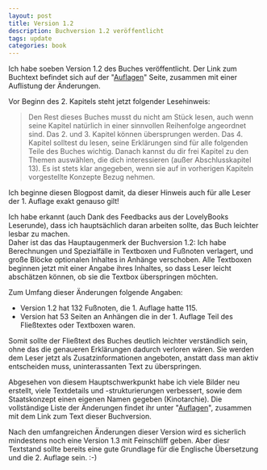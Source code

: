 ```yaml
---
layout: post
title: Version 1.2
description: Buchversion 1.2 veröffentlicht
tags: update
categories: book
---
```


Ich habe soeben Version 1.2 des Buches veröffentlicht. Der Link zum Buchtext befindet sich auf der "[Auflagen](/editions)" Seite, zusammen mit einer Auflistung der Änderungen.

Vor Beginn des 2. Kapitels steht jetzt folgender Lesehinweis:
> Den Rest dieses Buches musst du nicht am Stück lesen, auch wenn seine Kapitel natürlich in einer sinnvollen Reihenfolge angeordnet sind.
Das 2. und 3. Kapitel können übersprungen werden. Das 4. Kapitel solltest du lesen, seine Erklärungen sind für alle folgenden Teile des Buches wichtig.
Danach kannst du dir frei Kapitel zu den Themen auswählen, die dich interessieren (außer Abschlusskapitel 13). Es ist stets klar angegeben, wenn sie auf in vorherigen Kapiteln vorgestellte Konzepte Bezug nehmen.

Ich beginne diesen Blogpost damit, da dieser Hinweis auch für alle Leser der 1. Auflage exakt genauso gilt!

Ich habe erkannt (auch Dank des Feedbacks aus der LovelyBooks Leserunde), dass ich hauptsächlich daran arbeiten sollte, das Buch leichter lesbar zu machen.  
Daher ist das das Hauptaugenmerk der Buchversion 1.2: Ich habe Berechnungen und Spezialfälle in Textboxen und Fußnoten verlagert, und große Blöcke optionalen Inhaltes in Anhänge verschoben. Alle Textboxen beginnen jetzt mit einer Angabe ihres Inhaltes, so dass Leser leicht abschätzen können, ob sie die Textbox überspringen möchten.

Zum Umfang dieser Änderungen folgende Angaben:
- Version 1.2 hat 132 Fußnoten, die 1. Auflage hatte 115.
- Version hat 53 Seiten an Anhängen die in der 1. Auflage Teil des Fließtextes oder Textboxen waren.

Somit sollte der Fließtext des Buches deutlich leichter verständlich sein, ohne das die genaueren Erklärungen dadurch verloren wären. Sie werden dem Leser jetzt als Zusatzinformationen angeboten, anstatt dass man aktiv entscheiden muss, uninterassanten Text zu überspringen.

Abgesehen von diesem Hauptschwerkpunkt habe ich viele Bilder neu erstellt, viele Textdetails und -strukturierungen verbessert, sowie dem Staatskonzept einen eigenen Namen gegeben (Kinotarchie). Die vollständige Liste der Änderungen findet ihr unter "[Auflagen](/editions)", zusammen mit dem Link zum Text dieser Buchversion.

Nach den umfangreichen Änderungen dieser Version wird es sicherlich mindestens noch eine Version 1.3 mit Feinschliff geben. Aber diesr Textstand sollte bereits eine gute Grundlage für die Englische Übersetzung und die 2. Auflage sein. :-)
